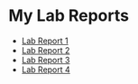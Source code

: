 # My Lab Reports
* [Lab Report 1](Lab_1_Report_W2.md)
* [Lab Report 2](Lab_2_Report.md)
* [Lab Report 3](lab-report-3-week-6.md)
* [Lab Report 4](Lab_4_Report.md)

